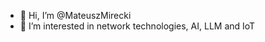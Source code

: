 - 👋 Hi, I’m @MateuszMirecki
- 👀 I’m interested in network technologies, AI, LLM and IoT

<!---
Link to my page hosted by github https://mateuszmirecki.github.io./
--->
